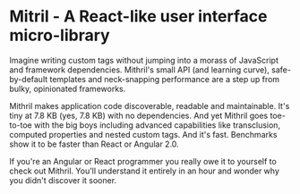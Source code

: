 Mitril - A React-like user interface micro-library
==================================================

Imagine writing custom tags without jumping into a morass of JavaScript
and framework dependencies. Mithril's small API (and learning curve),
safe-by-default templates and neck-snapping performance are a step up
from bulky, opinionated frameworks.

Mithril makes application code discoverable, readable and maintainable.
It's tiny at 7.8 KB (yes, 7.8 KB) with no dependencies. And yet Mithril
goes toe-to-toe with the big boys including advanced capabilities like
transclusion, computed properties and nested custom tags. And it's fast.
Benchmarks show it to be faster than React or Angular 2.0.

If you're an Angular or React programmer you really owe it to yourself
to check out Mithril. You'll understand it entirely in an hour and
wonder why you didn't discover it sooner.
